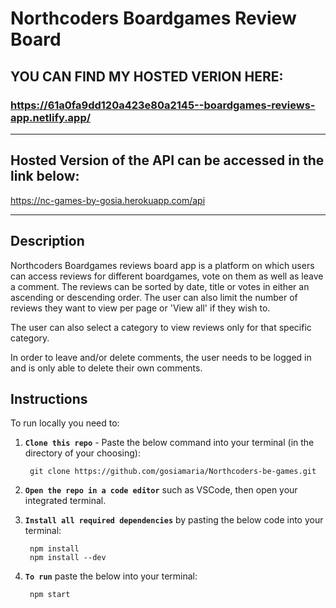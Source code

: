 # Northcoders Boardgames Review Board

## YOU CAN FIND MY HOSTED VERION HERE: 

### https://61a0fa9dd120a423e80a2145--boardgames-reviews-app.netlify.app/

---

## Hosted Version of the API can be accessed in the link below:

https://nc-games-by-gosia.herokuapp.com/api

---
## Description
Northcoders Boardgames reviews board app is a platform on which users can access reviews for different boardgames, vote on them as well as leave a comment. The reviews can be sorted by date, title or votes in either an ascending or descending order. The user can also limit the number of reviews they want to view per page or 'View all' if they wish to.

The user can also select a category to view reviews only for that specific category.

In order to leave and/or delete comments, the user needs to be logged in and is only able to delete their own comments.


## Instructions

To run locally you need to: 
1. **`Clone this repo`** - Paste the below command into your terminal (in the directory of your choosing):
    
        git clone https://github.com/gosiamaria/Northcoders-be-games.git

2. **`Open the repo in a code editor`** such as VSCode, then open your integrated terminal.

3. **`Install all required dependencies`** by pasting the below code into your terminal:

        npm install
        npm install --dev

4. **`To run`** paste the below into your terminal:

        npm start

